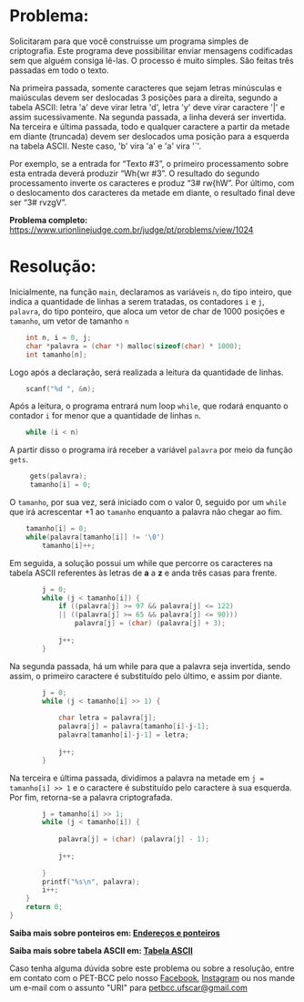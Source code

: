 # Problema:

Solicitaram para que você construisse um programa simples de criptografia. Este programa deve possibilitar enviar mensagens codificadas sem que alguém consiga lê-las. O processo é muito simples. São feitas três passadas em todo o texto.

Na primeira passada, somente caracteres que sejam letras minúsculas e maiúsculas devem ser deslocadas 3 posições para a direita, segundo a tabela ASCII: letra 'a' deve virar letra 'd', letra 'y' deve virar caractere '|' e assim sucessivamente. Na segunda passada, a linha deverá ser invertida. Na terceira e última passada, todo e qualquer caractere a partir da metade em diante (truncada) devem ser deslocados uma posição para a esquerda na tabela ASCII. Neste caso, 'b' vira 'a' e 'a' vira '`'.

Por exemplo, se a entrada for “Texto #3”, o primeiro processamento sobre esta entrada deverá produzir “Wh{wr #3”. O resultado do segundo processamento inverte os caracteres e produz “3# rw{hW”. Por último, com o deslocamento dos caracteres da metade em diante, o resultado final deve ser “3# rvzgV”.

**Problema completo:** https://www.urionlinejudge.com.br/judge/pt/problems/view/1024


# Resolução: 
Inicialmente, na função `main`, declaramos as variáveis `n`, do tipo inteiro, que indica a quantidade de linhas a serem tratadas, os contadores `i` e `j`, `palavra`, do tipo ponteiro, que aloca um vetor de char de 1000 posições e `tamanho`, um vetor de tamanho `n`
``` c
    int n, i = 0, j;
    char *palavra = (char *) malloc(sizeof(char) * 1000);
    int tamanho[n];
```

Logo após a declaração, será realizada a leitura da quantidade de linhas.
``` c
    scanf("%d ", &n);
```
Após a leitura, o programa entrará num loop `while`, que rodará enquanto o contador `i` for menor que a quantidade de linhas `n`.
``` c
  	while (i < n)
```

A partir disso o programa irá receber a variável `palavra` por meio da função `gets`.
```c
	 gets(palavra);
	 tamanho[i] = 0;
```

O `tamanho`, por sua vez, será iniciado com o valor 0, seguido por um `while` que irá acrescentar +1 ao `tamanho` enquanto a palavra não chegar ao fim. 
```c
	tamanho[i] = 0;
	while(palavra[tamanho[i]] != '\0')
    	tamanho[i]++;
```

Em seguida, a solução possui um while que percorre os caracteres na tabela ASCII referentes às letras de **a** a **z** e anda três casas para frente.
```c
	    j = 0;            
        while (j < tamanho[i]) {
            if ((palavra[j] >= 97 && palavra[j] <= 122) 
			|| ((palavra[j] >= 65 && palavra[j] <= 90)))
                palavra[j] = (char) (palavra[j] + 3);
            
            j++;
        }
```

Na segunda passada, há um while para que a palavra seja invertida, sendo assim, o primeiro caractere é substituído pelo último, e assim por diante.
```c
        j = 0;
        while (j < tamanho[i] >> 1) {
            
            char letra = palavra[j];
            palavra[j] = palavra[tamanho[i]-j-1];
            palavra[tamanho[i]-j-1] = letra;
            
            j++;
        }
```

Na terceira e última passada, dividimos a palavra na metade em `j = tamanho[i] >> 1` e o caractere é substituído pelo caractere à sua esquerda. Por fim, retorna-se a palavra criptografada.
```c
        j = tamanho[i] >> 1;
        while (j < tamanho[i]) {
            
            palavra[j] = (char) (palavra[j] - 1);
            
            j++;
            
        } 
        printf("%s\n", palavra);   
        i++;
    }
    return 0;
}
```

**Saiba mais sobre ponteiros em: [Endereços e ponteiros](https://www.ime.usp.br/~pf/algoritmos/aulas/pont.html)**

**Saiba mais sobre tabela ASCII em: [Tabela ASCII](https://web.fe.up.pt/~ee96100/projecto/Tabela%20ascii.htm)**

Caso tenha alguma dúvida sobre este problema ou sobre a resolução, entre em contato com o PET-BCC pelo nosso
[Facebook](https://www.facebook.com/petbcc/),
[Instagram](https://www.instagram.com/petbcc.ufscar/)
ou nos mande um e-mail com o assunto "URI" para  petbcc.ufscar@gmail.com